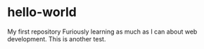 # hello-world
My first repository
Furiously learning as much as I can about web development.
This is another test.
